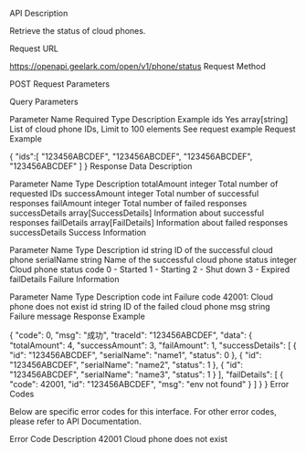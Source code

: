 API Description

Retrieve the status of cloud phones.

Request URL

https://openapi.geelark.com/open/v1/phone/status
Request Method

POST
Request Parameters

Query Parameters

Parameter Name	Required	Type	Description	Example
ids	Yes	array[string]	List of cloud phone IDs, Limit to 100 elements	See request example
Request Example

{
    "ids":[
        "123456ABCDEF",
        "123456ABCDEF",
        "123456ABCDEF",
        "123456ABCDEF"
    ]
}
Response Data Description

Parameter Name	Type	Description
totalAmount	integer	Total number of requested IDs
successAmount	integer	Total number of successful responses
failAmount	integer	Total number of failed responses
successDetails	array[SuccessDetails]	Information about successful responses
failDetails	array[FailDetails]	Information about failed responses
successDetails Success Information <SuccessDetails>

Parameter Name	Type	Description
id	string	ID of the successful cloud phone
serialName	string	Name of the successful cloud phone
status	integer	Cloud phone status code
0 - Started
1 - Starting
2 - Shut down
3 - Expired
failDetails Failure Information <FailDetails>

Parameter Name	Type	Description
code	int	Failure code 42001: Cloud phone does not exist
id	string	ID of the failed cloud phone
msg	string	Failure message
Response Example

{
    "code": 0,
    "msg": "成功",
    "traceId": "123456ABCDEF",
    "data": {
        "totalAmount": 4,
        "successAmount": 3,
        "failAmount": 1,
        "successDetails": [
            {
                "id": "123456ABCDEF",
                "serialName": "name1",
                "status": 0
            },
            {
                "id": "123456ABCDEF",
                "serialName": "name2",
                "status": 1
            },
            {
                "id": "123456ABCDEF",
                "serialName": "name3",
                "status": 1
            }
        ],
        "failDetails": [
            {
                "code": 42001,
                "id": "123456ABCDEF",
                "msg": "env not found"
            }
        ]
    }
}
Error Codes

Below are specific error codes for this interface. For other error codes, please refer to API Documentation.

Error Code	Description
42001	Cloud phone does not exist